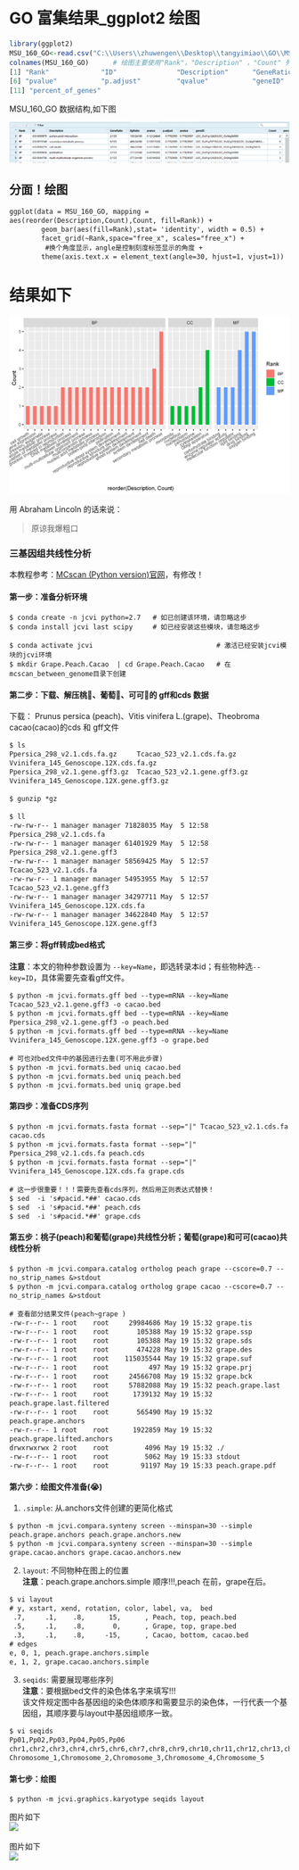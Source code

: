 
# GO 富集结果_ggplot2 绘图   

```r
library(ggplot2)
MSU_160_GO<-read.csv("C:\\Users\\zhuwengen\\Desktop\\tangyimiao\\GO\\MSU_160_GO.csv",stringsAsFactors = TRUE)
colnames(MSU_160_GO)      # 绘图主要使用"Rank"，"Description" ，"Count" 列
[1] "Rank"             "ID"               "Description"      "GeneRatio"        "BgRatio"         
[6] "pvalue"           "p.adjust"         "qvalue"           "geneID"           "Count"           
[11] "percent_of_genes"
```

MSU_160_GO 数据结构,如下图 
  
![](../picture/MSU_160_GO.png)      

## 分面！绘图  
```
ggplot(data = MSU_160_GO, mapping = aes(reorder(Description,Count),Count, fill=Rank)) +
        geom_bar(aes(fill=Rank),stat= 'identity', width = 0.5) +
        facet_grid(~Rank,space="free_x", scales="free_x") + 
         #换个角度显示，angle是控制刻度标签显示的角度 + 
        theme(axis.text.x = element_text(angle=30, hjust=1, vjust=1))
```

# 结果如下
![](../picture/GO_160_BP_CC_MF.png)      





用 Abraham Lincoln 的话来说：

> 原谅我爆粗口

### 三基因组共线性分析
本教程参考：[MCscan (Python version)官网](https://genehub.wordpress.com/2019/07/05/mcscanx-%E6%B5%8B%E8%AF%95/)，有修改！

#### 第一步：准备分析环境  
```
$ conda create -n jcvi python=2.7   # 如已创建该环境，请忽略这步
$ conda install jcvi last scipy     # 如已经安装这些模块，请忽略这步

$ conda activate jcvi                               # 激活已经安装jcvi模块的jcvi环境
$ mkdir Grape.Peach.Cacao  | cd Grape.Peach.Cacao   # 在mcscan_between_genome目录下创建
```

#### 第二步：下载、解压桃🍑、葡萄🍇、可可🥥的 gff和cds 数据  
下载： Prunus persica (peach)、Vitis vinifera L.(grape)、Theobroma cacao(cacao)的cds 和 gff文件

```
$ ls
Ppersica_298_v2.1.cds.fa.gz     Tcacao_523_v2.1.cds.fa.gz     Vvinifera_145_Genoscope.12X.cds.fa.gz
Ppersica_298_v2.1.gene.gff3.gz  Tcacao_523_v2.1.gene.gff3.gz  Vvinifera_145_Genoscope.12X.gene.gff3.gz

$ gunzip *gz

$ ll
-rw-rw-r-- 1 manager manager 71828035 May  5 12:58 Ppersica_298_v2.1.cds.fa
-rw-rw-r-- 1 manager manager 61401929 May  5 12:58 Ppersica_298_v2.1.gene.gff3
-rw-rw-r-- 1 manager manager 58569425 May  5 12:57 Tcacao_523_v2.1.cds.fa
-rw-rw-r-- 1 manager manager 54953955 May  5 12:57 Tcacao_523_v2.1.gene.gff3
-rw-rw-r-- 1 manager manager 34297711 May  5 12:57 Vvinifera_145_Genoscope.12X.cds.fa
-rw-rw-r-- 1 manager manager 34622840 May  5 12:57 Vvinifera_145_Genoscope.12X.gene.gff3
```


#### 第三步：将gff转成bed格式  
**注意**：本文的物种参数设置为 `--key=Name`，即选转录本id；有些物种选`--key=ID`，具体需要先查看gff文件。
```
$ python -m jcvi.formats.gff bed --type=mRNA --key=Name Tcacao_523_v2.1.gene.gff3 -o cacao.bed
$ python -m jcvi.formats.gff bed --type=mRNA --key=Name Ppersica_298_v2.1.gene.gff3 -o peach.bed
$ python -m jcvi.formats.gff bed --type=mRNA --key=Name Vvinifera_145_Genoscope.12X.gene.gff3 -o grape.bed  

# 可也对bed文件中的基因进行去重(可不用此步骤)  
$ python -m jcvi.formats.bed uniq cacao.bed  
$ python -m jcvi.formats.bed uniq peach.bed  
$ python -m jcvi.formats.bed uniq grape.bed  
```  

#### 第四步：准备CDS序列   
```
$ python -m jcvi.formats.fasta format --sep="|" Tcacao_523_v2.1.cds.fa cacao.cds 
$ python -m jcvi.formats.fasta format --sep="|" Ppersica_298_v2.1.cds.fa peach.cds 
$ python -m jcvi.formats.fasta format --sep="|" Vvinifera_145_Genoscope.12X.cds.fa grape.cds 

# 这一步很重要！！！需要先查看cds序列，然后用正则表达式替换！   
$ sed  -i 's#pacid.*##' cacao.cds  
$ sed  -i 's#pacid.*##' peach.cds  
$ sed  -i 's#pacid.*##' grape.cds    
```  

#### 第五步：桃子(peach)和葡萄(grape)共线性分析；葡萄(grape)和可可(cacao)共线性分析
```
$ python -m jcvi.compara.catalog ortholog peach grape --cscore=0.7 --no_strip_names &>stdout
$ python -m jcvi.compara.catalog ortholog grape cacao --cscore=0.7 --no_strip_names &>stdout

# 查看部分结果文件(peach~grape )
-rw-r--r-- 1 root    root     29984686 May 19 15:32 grape.tis
-rw-r--r-- 1 root    root       105388 May 19 15:32 grape.ssp
-rw-r--r-- 1 root    root       105388 May 19 15:32 grape.sds
-rw-r--r-- 1 root    root       474228 May 19 15:32 grape.des
-rw-r--r-- 1 root    root    115035544 May 19 15:32 grape.suf
-rw-r--r-- 1 root    root          497 May 19 15:32 grape.prj
-rw-r--r-- 1 root    root     24566708 May 19 15:32 grape.bck
-rw-r--r-- 1 root    root     57882088 May 19 15:32 peach.grape.last
-rw-r--r-- 1 root    root      1739132 May 19 15:32 peach.grape.last.filtered
-rw-r--r-- 1 root    root       565490 May 19 15:32 peach.grape.anchors
-rw-r--r-- 1 root    root      1922859 May 19 15:32 peach.grape.lifted.anchors
drwxrwxrwx 2 root    root         4096 May 19 15:32 ./
-rw-r--r-- 1 root    root         5062 May 19 15:33 stdout
-rw-r--r-- 1 root    root        91197 May 19 15:33 peach.grape.pdf
```

#### 第六步：绘图文件准备(😭)
1. `.simple`: 从.anchors文件创建的更简化格式
```
$ python -m jcvi.compara.synteny screen --minspan=30 --simple peach.grape.anchors peach.grape.anchors.new 
$ python -m jcvi.compara.synteny screen --minspan=30 --simple grape.cacao.anchors grape.cacao.anchors.new
```

2. `layout`: 不同物种在图上的位置  
**注意**：peach.grape.anchors.simple 顺序!!!,peach 在前，grape在后。  
```  
$ vi layout  
# y, xstart, xend, rotation, color, label, va,  bed
 .7,     .1,    .8,      15,      , Peach, top, peach.bed
 .5,     .1,    .8,       0,      , Grape, top, grape.bed
 .3,     .1,    .8,     -15,      , Cacao, bottom, cacao.bed
# edges
e, 0, 1, peach.grape.anchors.simple
e, 1, 2, grape.cacao.anchors.simple
```  

3. `seqids`: 需要展现哪些序列  
**注意**：要根据bed文件的染色体名字来填写!!!  
该文件规定图中各基因组的染色体顺序和需要显示的染色体，一行代表一个基因组，其顺序要与layout中基因组顺序一致。
```
$ vi seqids
Pp01,Pp02,Pp03,Pp04,Pp05,Pp06
chr1,chr2,chr3,chr4,chr5,chr6,chr7,chr8,chr9,chr10,chr11,chr12,chr13,chr14,chr15,chr16,chr17,chr18,chr19
Chromosome_1,Chromosome_2,Chromosome_3,Chromosome_4,Chromosome_5
```

#### 第七步：绘图  
```
$ python -m jcvi.graphics.karyotype seqids layout 
```


图片如下    
![](./picture/Peach_Grape_Cacao_karyotype.jpg)  



图片如下   
![](./picture/grape_peach_synteny_depth.png)







































































